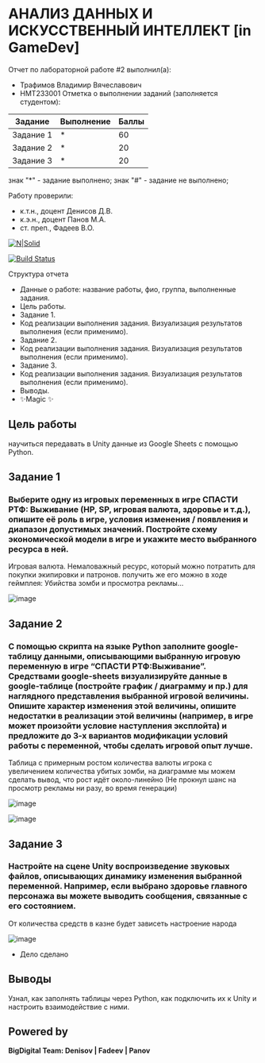 # АНАЛИЗ ДАННЫХ И ИСКУССТВЕННЫЙ ИНТЕЛЛЕКТ [in GameDev]
Отчет по лабораторной работе #2 выполнил(а):
- Трафимов Владимир Вячеславович
- НМТ233001
Отметка о выполнении заданий (заполняется студентом):

| Задание | Выполнение | Баллы |
| ------ | ------ | ------ |
| Задание 1 | * | 60 |
| Задание 2 | * | 20 |
| Задание 3 | * | 20 |

знак "*" - задание выполнено; знак "#" - задание не выполнено;

Работу проверили:
- к.т.н., доцент Денисов Д.В.
- к.э.н., доцент Панов М.А.
- ст. преп., Фадеев В.О.

[![N|Solid](https://cldup.com/dTxpPi9lDf.thumb.png)](https://nodesource.com/products/nsolid)

[![Build Status](https://travis-ci.org/joemccann/dillinger.svg?branch=master)](https://travis-ci.org/joemccann/dillinger)

Структура отчета

- Данные о работе: название работы, фио, группа, выполненные задания.
- Цель работы.
- Задание 1.
- Код реализации выполнения задания. Визуализация результатов выполнения (если применимо).
- Задание 2.
- Код реализации выполнения задания. Визуализация результатов выполнения (если применимо).
- Задание 3.
- Код реализации выполнения задания. Визуализация результатов выполнения (если применимо).
- Выводы.
- ✨Magic ✨

## Цель работы
научиться передавать в Unity данные из Google Sheets с помощью Python.

## Задание 1
### Выберите одну из игровых переменных в игре СПАСТИ РТФ: Выживание (HP, SP, игровая валюта, здоровье и т.д.), опишите её роль в игре, условия изменения / появления и диапазон допустимых значений. Постройте схему экономической модели в игре и укажите место выбранного ресурса в ней.

Игровая валюта. Немаловажный ресурс, который можно потратить для покупки экипировки и патронов. получить же его можно в ходе геймплея: Убийства зомби и просмотра рекламы... 

![image](https://github.com/user-attachments/assets/f81a806a-6dea-4ca3-839b-8c84beb35c92)


## Задание 2
### С помощью скрипта на языке Python заполните google-таблицу данными, описывающими выбранную игровую переменную в игре “СПАСТИ РТФ:Выживание”. Средствами google-sheets визуализируйте данные в google-таблице (постройте график / диаграмму и пр.) для наглядного представления выбранной игровой величины. Опишите характер изменения этой величины, опишите недостатки в реализации этой величины (например, в игре может произойти условие наступления эксплойта) и предложите до 3-х вариантов модификации условий работы с переменной, чтобы сделать игровой опыт лучше.

Таблица с примерным ростом количества валюты игрока с увеличением количества убитых зомби, на диаграмме мы можем сделать вывод, что рост идёт около-линейно (Не прокнул шанс на просмотр рекламы ни разу, во время генерации)

![image](https://github.com/user-attachments/assets/e40e4e01-75f0-436a-9375-828e0b574425)


![image](https://github.com/user-attachments/assets/cb566865-18f5-48ff-8c00-8e6e42180937)



## Задание 3
### Настройте на сцене Unity воспроизведение звуковых файлов, описывающих динамику изменения выбранной переменной. Например, если выбрано здоровье главного персонажа вы можете выводить сообщения, связанные с его состоянием.

От количества средств в казне будет зависеть настроение народа

![image](https://github.com/user-attachments/assets/2bc31952-bcb5-4182-add8-28aaf87a824a)


- Дело сделано

## Выводы

Узнал, как заполнять таблицы через Python, как подключить их к Unity и настроить взаимодействие с ними.

## Powered by

**BigDigital Team: Denisov | Fadeev | Panov**
